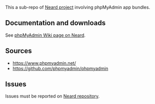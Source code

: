 This a sub-repo of [Neard project](https://github.com/crazy-max/neard) involving phpMyAdmin app bundles.

## Documentation and downloads

See [phpMyAdmin Wiki page on Neard](https://github.com/crazy-max/neard/wiki/appPhpMyAdmin).

## Sources

* https://www.phpmyadmin.net/
* https://github.com/phpmyadmin/phpmyadmin

## Issues

Issues must be reported on [Neard repository](https://github.com/crazy-max/neard/issues).
